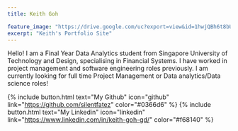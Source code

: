 ```yaml
---
title: Keith Goh

feature_image: "https://drive.google.com/uc?export=view&id=1hwjQBh6t8bUE6_4SKxvxprLrtafKvw9K"
excerpt: "Keith's Portfolio Site"
---
```


Hello! I am a Final Year Data Analytics student from Singapore University of Technology and Design, specialising in Financial Systems. I have worked in project management and software engineering roles previously. I am currently looking for full time Project Management or Data analytics/Data science roles!

{% include button.html text="My Github" icon="github" link="https://github.com/silentfatez" color="#0366d6" %} {% include button.html text="My Linkedin" icon="linkedin" link="https://www.linkedin.com/in/keith-goh-gd/" color="#f68140" %}

